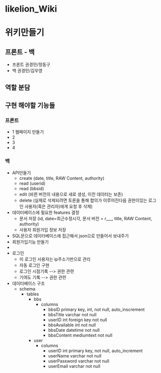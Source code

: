 # likelion_Wiki

# 위키만들기

## 프론트 - 백

- 프론트 권경민/정동구
- 백 권경민/김우영

## 역할 분담

## 구현 해야할 기능들

### 프론트

- 1 웹페이지 만들기
- 2
- 3
- 4

### 백

- API만들기
  - create (date, title, RAW Content, authority)
  - read (userid)
  - read (bbsid)
  - edit (바뀐 버전의 내용으로 새로 생성, 이전 데이터는 보존)
  - delete (실제로 삭제되려면 토론을 통해 합의가 이루어진다음 권한이있는 로그인 사용자(혹은 관리자)에게 요청 후 삭제)
- 데이터베이스에 필요한 features 결정
  - 문서 저장 (id, date=최근수정시각, 문서 버전 = r\_\_\_, title, RAW Content, authority)
  - 사용자 회원가입 정보 저장
- SQL문으로 데이터베이스에 접근해서 json으로 만들어서 보내주기
- 회원가입기능 만들기
-
- 로그인
  - 미 로그인 사용자는 ip주소기반으로 관리
  - 자동 로그인 구현
  - 로그인 시점기록 --> 권한 관련
  - 기여도 기록 --> 권한 관련
- 데이터베이스 구조
  - schema
    - tables
      - bbs
        - columns
          - bbsID primary key, int, not null, auto_inscrement
          - bbsTitle varchar not null
          - userID int foreign key not null
          - bbsAvailable int not null
          - bbsDate datetime not null
          - bbsContent mediumtext not null
      - user
        - columns
          - userID int primary key, not null, auto_increment
          - userName varchar not null
          - userPassword varchar not null
          - userEmail varchar not null
